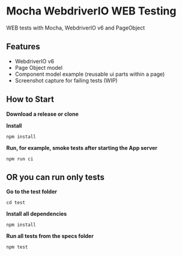 Mocha WebdriverIO WEB Testing
====================
WEB tests with Mocha, WebdriverIO v6 and PageObject

## Features
- WebdriverIO v6
- Page Object model
- Component model example (reusable ui parts within a page)
- Screenshot capture for failing tests (WIP)

## How to Start

**Download a release or clone**

**Install**

```npm install```

**Run, for example, smoke tests after starting the App server**

```npm run ci```

## OR you can run only tests

**Go to the test folder**

```cd test```

**Install all dependencies**

```npm install```

**Run all tests from the specs folder**

```npm test```